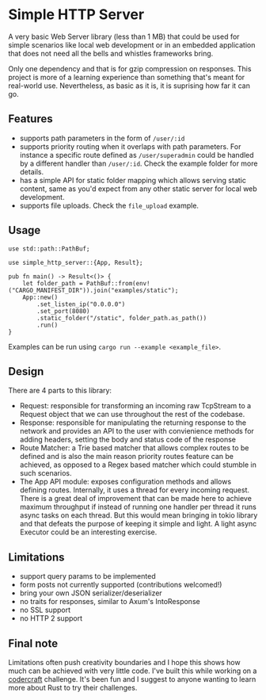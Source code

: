 # Simple HTTP Server
A very basic Web Server library (less than 1 MB) that could be used for simple scenarios like local web development or in an embedded application that does not need all the bells and whistles frameworks bring.

Only one dependency and that is for gzip compression on responses.
This project is more of a learning experience than something that's meant for real-world use. Nevertheless, as basic as it is, it is suprising how far it can go.

## Features
- supports path parameters in the form of `/user/:id`
- supports priority routing when it overlaps with path parameters. For instance a specific route defined as `/user/superadmin` could be handled by a different handler than `/user/:id`. Check the example folder for more details.
- has a simple API for static folder mapping which allows serving static content, same as you'd expect from any other static server for local web development.
- supports file uploads. Check the `file_upload` example.

## Usage

```
use std::path::PathBuf;

use simple_http_server::{App, Result};

pub fn main() -> Result<()> {
    let folder_path = PathBuf::from(env!("CARGO_MANIFEST_DIR")).join("examples/static");
    App::new()
        .set_listen_ip("0.0.0.0")
        .set_port(8080)
        .static_folder("/static", folder_path.as_path())
        .run()
}
```

Examples can be run using `cargo run --example <example_file>`.

## Design
There are 4 parts to this library:
- Request: responsible for transforming an incoming raw TcpStream to a Request object that we can use throughout the rest of the codebase.
- Response: responsible for manipulating the returning response to the network and provides an API to the user with convienience methods for adding headers, setting the body and status code of the response
- Route Matcher: a Trie based matcher that allows complex routes to be defined and is also the main reason priority routes feature can be achieved, as opposed to a Regex based matcher which could stumble in such scenarios.
- The App API module: exposes configuration methods and allows defining routes. Internally, it uses a thread for every incoming request. There is a great deal of improvement that can be made here to achieve maximum throughput if instead of running one handler per thread it runs async tasks on each thread. But this would mean bringing in tokio library and that defeats the purpose of keeping it simple and light. A light async Executor could be an interesting exercise.

## Limitations
- support query params to be implemented
- form posts not currently supported (contributions welcomed!)
- bring your own JSON serializer/deserializer
- no traits for responses, similar to Axum's IntoResponse<T>
- no SSL support
- no HTTP 2 support

## Final note
Limitations often push creativity boundaries and I hope this shows how much can be achieved with very little code. I've built this while working on a [codercraft](https://codecrafters.io/) challenge. It's been fun and I suggest to anyone wanting to learn more about Rust to try their challenges.
